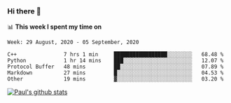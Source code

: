 ### Hi there 👋

📊 **This week I spent my time on**
<!--START_SECTION:waka-->
```text
Week: 29 August, 2020 - 05 September, 2020

C++               7 hrs 1 min     █████████████████░░░░░░░░   68.48 % 
Python            1 hr 14 mins    ███░░░░░░░░░░░░░░░░░░░░░░   12.07 % 
Protocol Buffer   48 mins         ██░░░░░░░░░░░░░░░░░░░░░░░   07.89 % 
Markdown          27 mins         █░░░░░░░░░░░░░░░░░░░░░░░░   04.53 % 
Other             19 mins         ▓░░░░░░░░░░░░░░░░░░░░░░░░   03.20 % 
```
<!--END_SECTION:waka-->


[![Paul's github stats](https://github-readme-stats.vercel.app/api?username=mickeyouyou&theme=dracula&show_icons=true)](https://github.com/anuraghazra/github-readme-stats)
